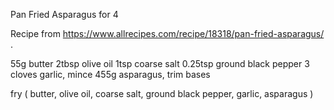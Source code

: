 Pan Fried Asparagus for 4

Recipe from https://www.allrecipes.com/recipe/18318/pan-fried-asparagus/ .

55g butter
2tbsp olive oil
1tsp coarse salt
0.25tsp ground black pepper
3 cloves garlic, mince
455g asparagus, trim bases

fry (
	butter,
	olive oil,
	coarse salt,
	ground black pepper,
	garlic,
	asparagus
)